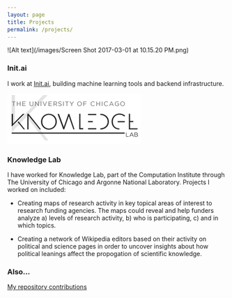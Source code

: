 ```yaml
---
layout: page
title: Projects
permalink: /projects/
---
```


![Alt text](/images/Screen Shot 2017-03-01 at 10.15.20 PM.png)

### Init.ai

I work at [Init.ai](http://init.ai), building machine learning tools and backend infrastructure.  

![Alt text](/images/klab.png)

### Knowledge Lab

I have worked for Knowledge Lab, part of the Computation Institute through The University of Chicago and Argonne National Laboratory.  Projects I worked on included:

* Creating maps of research activity in key topical areas of interest to research funding agencies. The maps could reveal and help funders analyze a) levels of research activity, b) who is participating, c) and in which topics.

* Creating a network of Wikipedia editors based on their activity on political and science pages in order to uncover insights about how political leanings affect the propogation of scientific knowledge.


### Also...

[My repository contributions](http://github.com/meganbarnes)
